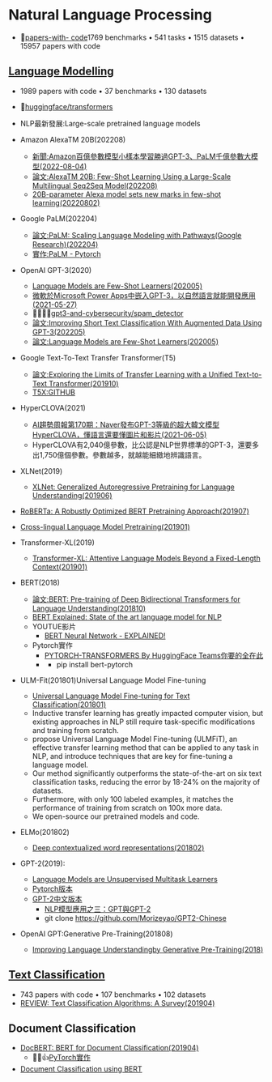 # Natural Language Processing
- 🤗[papers-with- code](https://paperswithcode.com/area/natural-language-processing)1769 benchmarks • 541 tasks • 1515 datasets • 15957 papers with code


## [Language Modelling](https://paperswithcode.com/task/language-modelling)
- 1989 papers with code • 37 benchmarks • 130 datasets
- 🤗[huggingface/transformers](https://github.com/huggingface/transformers)

- NLP最新發展:Large-scale pretrained language models
- Amazon AlexaTM 20B(202208)
  - [新聞:Amazon百億參數模型小樣本學習勝過GPT-3、PaLM千億參數大模型(2022-08-04)](https://www.ithome.com.tw/news/152283)
  - [論文:AlexaTM 20B: Few-Shot Learning Using a Large-Scale Multilingual Seq2Seq Model(202208)](https://arxiv.org/abs/2208.01448)
  - [20B-parameter Alexa model sets new marks in few-shot learning(20220802)](https://www.amazon.science/blog/20b-parameter-alexa-model-sets-new-marks-in-few-shot-learning)
- Google PaLM(202204)
  - [論文:PaLM: Scaling Language Modeling with Pathways(Google Research)(202204)](https://arxiv.org/abs/2204.02311)
  - [實作:PaLM - Pytorch](https://github.com/lucidrains/PaLM-pytorch)
- OpenAI GPT-3(2020)
  - [Language Models are Few-Shot Learners(202005)](https://arxiv.org/pdf/2005.14165.pdf)
  - [微軟於Microsoft Power Apps中嵌入GPT-3，以自然語言就能開發應用(2021-05-27)](https://www.ithome.com.tw/news/144649)
  - 👍🏻👍🏻[gpt3-and-cybersecurity/spam_detector](https://github.com/sophos/gpt3-and-cybersecurity/tree/main/spam_detector) 
  - [論文:Improving Short Text Classification With Augmented Data Using GPT-3(202205)](https://arxiv.org/abs/2205.10981)
  - [論文:Language Models are Few-Shot Learners(202005)](https://arxiv.org/abs/2005.14165)
- Google Text-To-Text Transfer Transformer(T5)
  - [論文:Exploring the Limits of Transfer Learning with a Unified Text-to-Text Transformer(201910)](https://arxiv.org/abs/1910.10683)
  - [T5X:GITHUB](https://github.com/google-research/text-to-text-transfer-transformer)
- HyperCLOVA(2021)
  - [AI趨勢周報第170期：Naver發布GPT-3等級的超大韓文模型HyperCLOVA，懂語言還要懂圖片和影片(2021-06-05)]()
  - HyperCLOVA有2,040億參數，比公認是NLP世界標準的GPT-3，還要多出1,750億個參數。參數越多，就越能細緻地辨識語言。 
- XLNet(2019)
  - [XLNet: Generalized Autoregressive Pretraining for Language Understanding(201906)](https://arxiv.org/abs/1906.08237)
- [RoBERTa: A Robustly Optimized BERT Pretraining Approach(201907)](https://arxiv.org/abs/1907.11692)
- [Cross-lingual Language Model Pretraining(201901)](https://arxiv.org/abs/1901.07291)
- Transformer-XL(2019)
  - [Transformer-XL: Attentive Language Models Beyond a Fixed-Length Context(201901)](https://arxiv.org/abs/1901.02860)
- BERT(2018)
  - [論文:BERT: Pre-training of Deep Bidirectional Transformers for Language Understanding(201810)](https://arxiv.org/abs/1810.04805)
  - [BERT Explained: State of the art language model for NLP](https://towardsdatascience.com/bert-explained-state-of-the-art-language-model-for-nlp-f8b21a9b6270) 
  - YOUTUE影片
    - [BERT Neural Network - EXPLAINED!](https://www.youtube.com/watch?v=xI0HHN5XKDo)
  - Pytorch實作
    - [PYTORCH-TRANSFORMERS By HuggingFace Teams你要的全在此](https://pytorch.org/hub/huggingface_pytorch-transformers/)
    - []()
      - pip install bert-pytorch 
- ULM-Fit(201801)Universal Language Model Fine-tuning 
  - [Universal Language Model Fine-tuning for Text Classification(201801)](https://arxiv.org/abs/1801.06146) 
  - Inductive transfer learning has greatly impacted computer vision, but existing approaches in NLP still require task-specific modifications and training from scratch. 
  -  propose Universal Language Model Fine-tuning (ULMFiT), an effective transfer learning method that can be applied to any task in NLP, and introduce techniques that are key for fine-tuning a language model. 
  -  Our method significantly outperforms the state-of-the-art on six text classification tasks, reducing the error by 18-24% on the majority of datasets. 
  -  Furthermore, with only 100 labeled examples, it matches the performance of training from scratch on 100x more data. 
  -  We open-source our pretrained models and code.
- ELMo(201802)
  - [Deep contextualized word representations(201802)](https://arxiv.org/pdf/1802.05365.pdf)  
- GPT-2(2019):
  - [Language Models are Unsupervised Multitask Learners](https://d4mucfpksywv.cloudfront.net/better-language-models/language-models.pdf) 
  - [Pytorch版本](https://github.com/huggingface/transformers)
  - [GPT-2中文版本](https://github.com/Morizeyao/GPT2-Chinese)
    - [NLP模型應用之三：GPT與GPT-2](https://www.twblogs.net/a/5efb005bfa148015395f47a8) 
    - git clone https://github.com/Morizeyao/GPT2-Chinese 
- OpenAI GPT:Generative Pre-Training(201808)
  - [Improving Language Understandingby Generative Pre-Training(2018)](https://www.cs.ubc.ca/~amuham01/LING530/papers/radford2018improving.pdf) 

## [Text Classification](https://paperswithcode.com/task/text-classification)
- 743 papers with code • 107 benchmarks • 102 datasets
- [REVIEW: Text Classification Algorithms: A Survey(201904)](https://arxiv.org/pdf/1904.08067v4.pdf)
## Document Classification
- [DocBERT: BERT for Document Classification(201904)](https://arxiv.org/abs/1904.08398)
  - 👍🏻👍[PyTorch實作](https://github.com/castorini/hedwig) 
- [Document Classification using BERT](https://www.kaggle.com/code/merishnasuwal/document-classification-using-bert)

